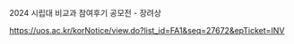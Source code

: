 2024 시립대 비교과 참여후기 공모전 - 장려상

https://uos.ac.kr/korNotice/view.do?list_id=FA1&seq=27672&epTicket=INV

